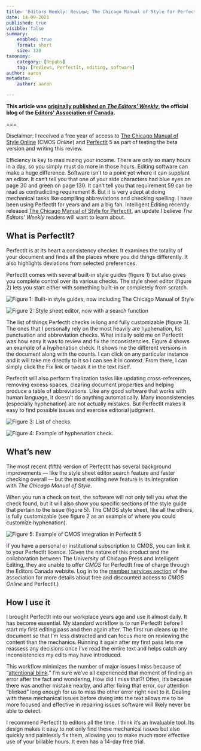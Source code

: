 ```yaml
---
title: 'Editors Weekly: Review; The Chicago Manual of Style for PerfectIt'
date: 14-09-2021
published: true
visible: false
summary:
    enabled: true
    format: short
    size: 128
taxonomy:
    category: [Repubs]
    tag: [reviews, PerfectIt, editing, software]
author: aaron
metadata:
    author: aaron

---
```


**This article was [originally published on *The Editors' Weekly*](https://blog.editors.ca/?p=9587), the official blog of the [Editors' Association of Canada](http://editors.ca).**

===

Disclaimer: I received a free year of access to [The Chicago Manual of
Style Online](https://www.chicagomanualofstyle.org/home.html) (CMOS *Online*)
and [PerfectIt](https://intelligentediting.com/) 5 as part of testing the beta
version and writing this review.

Efficiency is key to maximizing your income. There are only so many hours in a
day, so you simply must do more in those hours. Editing software can make a huge
difference. Software isn’t to a point yet where it can supplant an editor. It
can’t tell you that one of your side characters had blue eyes on page 30 and
green on page 130. It can’t tell you that requirement 59 can be read as
contradicting requirement 8. But it is very adept at doing mechanical tasks like
compiling abbreviations and checking spelling. I have been using PerfectIt for
years and am a big fan. Intelligent Editing recently released [The Chicago
Manual of Style for
PerfectIt](https://intelligentediting.com/product/whats-new/), an update I
believe *The Editors’ Weekly* readers will want to learn about.

## What is PerfectIt?

PerfectIt is at its heart a consistency checker. It examines the totality of
your document and finds all the places where you did things differently. It also
highlights deviations from selected preferences.

PerfectIt comes with several built-in style guides (figure 1) but also gives you
complete control over its various checks. The style sheet editor (figure 2) lets
you start either with something built-in or completely from scratch.

![Figure 1: Built-in style guides, now including *The Chicago Manual of Style*](figure01.png)

![Figure 2: Style sheet editor, now with a search function](figure02.png)

The list of things PerfectIt checks is long and fully customizable (figure 3).
The ones that I personally rely on the most heavily are hyphenation, list
punctuation and abbreviation checks. What initially sold me on PerfectIt was how
easy it was to review and fix the inconsistencies. Figure 4 shows an example of
a hyphenation check. It shows me the different versions in the document along
with the counts. I can click on any particular instance and it will take me
directly to it so I can see it in context. From there, I can simply click the
Fix link or tweak it in the text itself.

PerfectIt will also perform finalization tasks like updating cross-references,
removing excess spaces, clearing document properties and helping produce a table
of abbreviations. Like any good software that works with human language, it
doesn’t do anything automatically. Many inconsistencies (especially hyphenation)
are not actually mistakes. But PerfectIt makes it easy to find possible issues
and exercise editorial judgment.

![Figure 3: List of checks.](figure03.png)

![Figure 4: Example of hyphenation check.](figure04.png)

## What’s new

The most recent (fifth) version of PerfectIt has several background improvements
— like the style sheet editor search feature and faster checking overall — but
the most exciting new feature is its integration with *The Chicago Manual of
Style*.

When you run a check on text, the software will not only tell you what the check
found, but it will also show you specific sections of the style guide that
pertain to the issue (figure 5). The CMOS style sheet, like all the others, is
fully customizable (see figure 2 as an example of where you could customize
hyphenation).

![Figure 5: Example of CMOS integration in PerfectIt 5](figure05.png)

If you have a personal or institutional subscription to CMOS, you can link it to
your PerfectIt licence. (Given the nature of this product and the collaboration
between The University of Chicago Press and Intelligent Editing, they are unable
to offer *CMOS* for PerfectIt free of charge through the Editors Canada website.
Log in to the [member services
section](https://www.editors.ca/members/services/chicago-manual-style-online) of
the association for more details about free and discounted access to *CMOS
Online* and PerfectIt.)

## How I use it

I brought PerfectIt into our workplace years ago and use it almost daily. It has
become essential. My standard workflow is to run PerfectIt before I start my
first editing pass and then again after. The first run cleans up the document so
that I’m less distracted and can focus more on reviewing the content than the
mechanics. Running it again after my first pass lets me reassess any decisions
once I’ve read the entire text and helps catch any inconsistencies my edits may
have introduced.

This workflow minimizes the number of major issues I miss because of
“[attentional blink](http://www.scholarpedia.org/article/Attentional_blink).”
I’m sure we’ve all experienced that moment of finding an error after the fact
and wondering, How did I miss that?! Often, it’s because there was another
mistake nearby, and after fixing that error, our attention “blinked” long enough
for us to miss the other error right next to it. Dealing with these mechanical
issues before diving into the text allows me to be more focused and effective in
repairing issues software will likely never be able to detect.

I recommend PerfectIt to editors all the time. I think it’s an invaluable tool.
Its design makes it easy to not only find these mechanical issues but also
quickly and painlessly fix them, allowing you to make much more effective use of
your billable hours. It even has a 14-day free trial.
